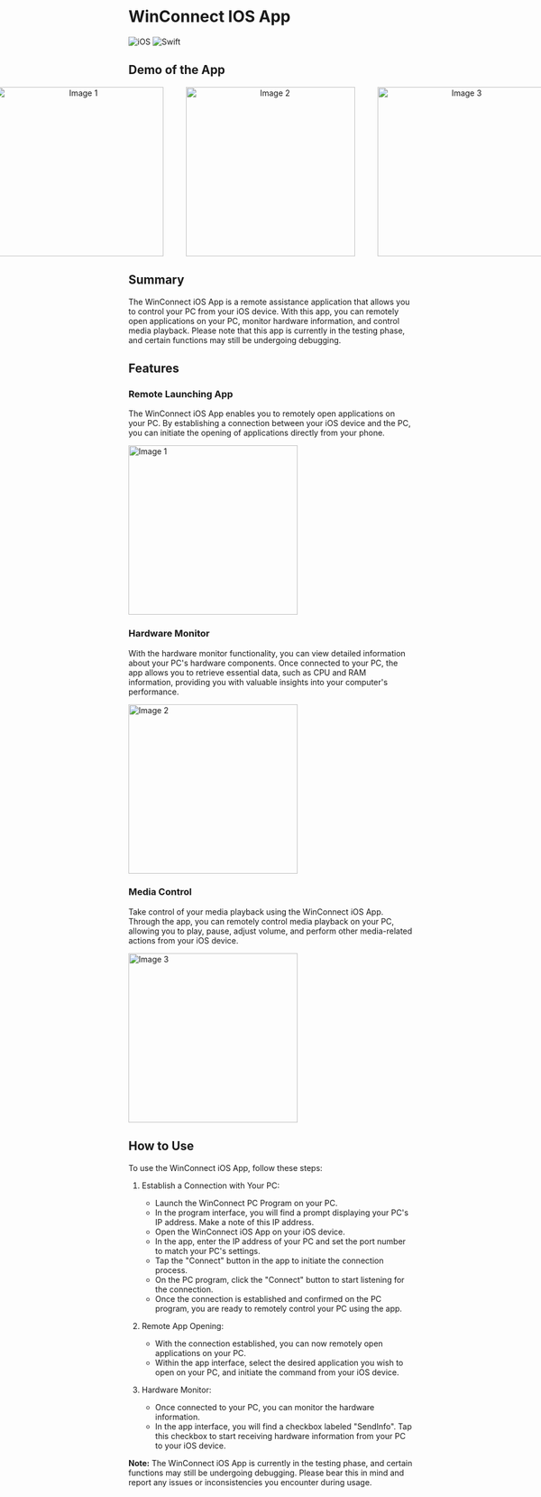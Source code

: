 # WinConnect IOS App

![iOS](https://img.shields.io/badge/iOS-000000?style=for-the-badge&logo=ios&logoColor=white)
![Swift](https://img.shields.io/badge/swift-F54A2A?style=for-the-badge&logo=swift&logoColor=white)

## Demo of the App

<p align="center" style="display: flex; justify-content: center; gap: 40px;">
  <img src="https://github.com/SeanLiang-gif/WinConnect-IOS-1/assets/123599069/784f4d69-07c6-4f60-b085-4f3cf3848430" alt="Image 1" width="300" />
  <img src="https://github.com/SeanLiang-gif/WinConnect-IOS-1/assets/123599069/53ac0832-59a8-4cb2-af8a-4b0f55cf0932" alt="Image 2" width="300" />
  <img src="https://github.com/SeanLiang-gif/WinConnect-IOS-1/assets/123599069/10602bc9-ba99-473e-aec0-a88455b466c2" alt="Image 3" width="300" />
</p>


## Summary
The WinConnect iOS App is a remote assistance application that allows you to control your PC from your iOS device. With this app, you can remotely open applications on your PC, monitor hardware information, and control media playback. Please note that this app is currently in the testing phase, and certain functions may still be undergoing debugging.

## Features

### Remote Launching App 

The WinConnect iOS App enables you to remotely open applications on your PC. By establishing a connection between your iOS device and the PC, you can initiate the opening of applications directly from your phone.

<img src="https://github.com/SeanLiang-gif/WinConnect-IOS-1/assets/123599069/784f4d69-07c6-4f60-b085-4f3cf3848430" alt="Image 1" width="300" />


### Hardware Monitor

With the hardware monitor functionality, you can view detailed information about your PC's hardware components. Once connected to your PC, the app allows you to retrieve essential data, such as CPU and RAM information, providing you with valuable insights into your computer's performance.

<img src="https://github.com/SeanLiang-gif/WinConnect-IOS-1/assets/123599069/53ac0832-59a8-4cb2-af8a-4b0f55cf0932" alt="Image 2" width="300" />

### Media Control

Take control of your media playback using the WinConnect iOS App. Through the app, you can remotely control media playback on your PC, allowing you to play, pause, adjust volume, and perform other media-related actions from your iOS device.

<img src="https://github.com/SeanLiang-gif/WinConnect-IOS-1/assets/123599069/10602bc9-ba99-473e-aec0-a88455b466c2" alt="Image 3" width="300" />

## How to Use

To use the WinConnect iOS App, follow these steps:

1. Establish a Connection with Your PC:
   - Launch the WinConnect PC Program on your PC.
   - In the program interface, you will find a prompt displaying your PC's IP address. Make a note of this IP address.
   - Open the WinConnect iOS App on your iOS device.
   - In the app, enter the IP address of your PC and set the port number to match your PC's settings.
   - Tap the "Connect" button in the app to initiate the connection process.
   - On the PC program, click the "Connect" button to start listening for the connection.
   - Once the connection is established and confirmed on the PC program, you are ready to remotely control your PC using the app.

2. Remote App Opening:
   - With the connection established, you can now remotely open applications on your PC.
   - Within the app interface, select the desired application you wish to open on your PC, and initiate the command from your iOS device.

3. Hardware Monitor:
   - Once connected to your PC, you can monitor the hardware information.
   - In the app interface, you will find a checkbox labeled "SendInfo". Tap this checkbox to start receiving hardware information from your PC to your iOS device.

**Note:** The WinConnect iOS App is currently in the testing phase, and certain functions may still be undergoing debugging. Please bear this in mind and report any issues or inconsistencies you encounter during usage.



